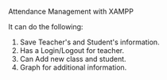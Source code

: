 Attendance Management with XAMPP 

It can do the following:
1. Save Teacher's and Student's information.
2. Has a Login/Logout for teacher.
3. Can Add new class and student.
4. Graph for additional information.


